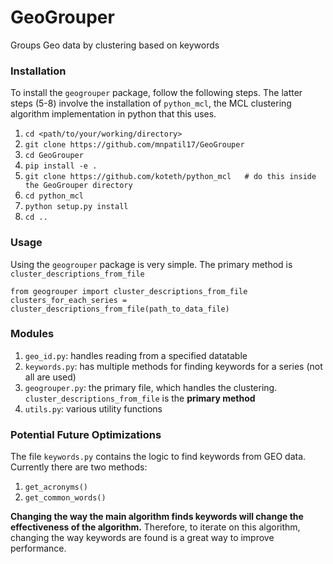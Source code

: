 # GeoGrouper
Groups Geo data by clustering based on keywords

### Installation

To install the `geogrouper` package, follow the following steps. The latter steps (5-8) involve the
installation of `python_mcl`, the MCL clustering algorithm implementation in python that this
uses.

1. `cd <path/to/your/working/directory>`
2. `git clone https://github.com/mnpatil17/GeoGrouper`
3. `cd GeoGrouper`
4. `pip install -e .`
5. `git clone https://github.com/koteth/python_mcl   # do this inside the GeoGrouper directory`
6. `cd python_mcl`
7. `python setup.py install`
8. `cd ..`


### Usage

Using the `geogrouper` package is very simple. The primary method is `cluster_descriptions_from_file`

    from geogrouper import cluster_descriptions_from_file
    clusters_for_each_series = cluster_descriptions_from_file(path_to_data_file)


### Modules

1. `geo_id.py`: handles reading from a specified datatable
2. `keywords.py`: has multiple methods for finding keywords for a series (not all are used)
3. `geogrouper.py`: the primary file, which handles the clustering. `cluster_descriptions_from_file`
					is the **primary method**
4. `utils.py`: various utility functions


### Potential Future Optimizations

The file `keywords.py` contains the logic to find keywords from GEO data. Currently there are two methods:

1. `get_acronyms()`
2. `get_common_words()`

**Changing the way the main algorithm finds keywords will change the effectiveness of the algorithm.**
Therefore, to iterate on this algorithm, changing the way keywords are found is
a great way to improve performance.



